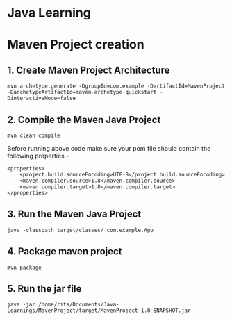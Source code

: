 # Java Learning

# Maven Project creation

## 1. Create Maven Project Architecture

```
mvn archetype:generate -DgroupId=com.example -DartifactId=MavenProject -DarchetypeArtifactId=maven-archetype-quickstart -DinteractiveMode=false
```

## 2. Compile the Maven Java Project

```
mvn clean compile
```
Before running above code make sure your pom file should contain the following properties -

```
<properties>
    <project.build.sourceEncoding>UTF-8</project.build.sourceEncoding>
    <maven.compiler.source>1.8</maven.compiler.source>
    <maven.compiler.target>1.8</maven.compiler.target>
</properties>
```

## 3. Run the Maven Java Project

```
java -classpath target/classes/ com.example.App
```

## 4. Package maven project

```
mvn package
```

## 5. Run the jar file

```
java -jar /home/rita/Documents/Java-Learnings/MavenProject/target/MavenProject-1.0-SNAPSHOT.jar 
```
